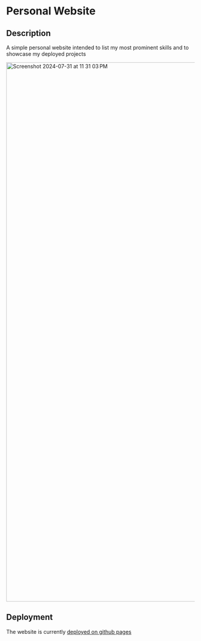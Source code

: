 # Personal Website

## Description

A simple personal website intended to list my most prominent skills and to
showcase my deployed projects

<img width="1439" alt="Screenshot 2024-07-31 at 11 31 03 PM" src="https://github.com/user-attachments/assets/49e73c07-94bd-427b-a500-767ebbb48197">

## Deployment

The website is currently [deployed on github pages](https://s-p-r.github.io/)
